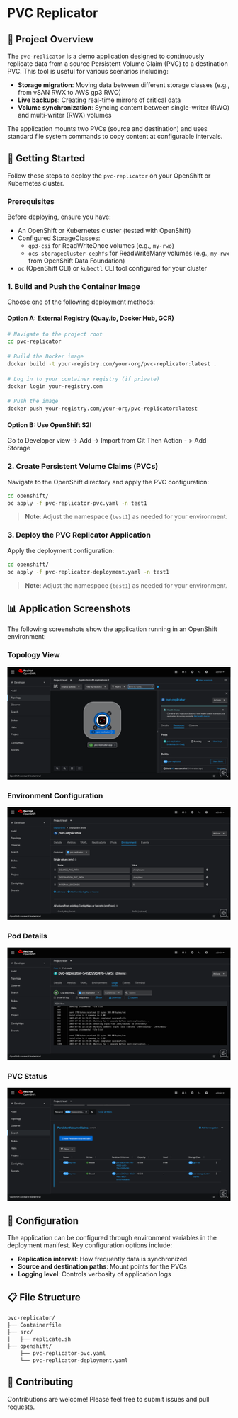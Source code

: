 # PVC Replicator

## 📝 Project Overview

The `pvc-replicator` is a demo application designed to continuously replicate data from a source Persistent Volume Claim (PVC) to a destination PVC. This tool is useful for various scenarios including:

- **Storage migration**: Moving data between different storage classes (e.g., from vSAN RWX to AWS gp3 RWO)
- **Live backups**: Creating real-time mirrors of critical data
- **Volume synchronization**: Syncing content between single-writer (RWO) and multi-writer (RWX) volumes

The application mounts two PVCs (source and destination) and uses standard file system commands to copy content at configurable intervals.

## 🚀 Getting Started

Follow these steps to deploy the `pvc-replicator` on your OpenShift or Kubernetes cluster.

### Prerequisites

Before deploying, ensure you have:

- An OpenShift or Kubernetes cluster (tested with OpenShift)
- Configured StorageClasses:
  - `gp3-csi` for ReadWriteOnce volumes (e.g., `my-rwo`)
  - `ocs-storagecluster-cephfs` for ReadWriteMany volumes (e.g., `my-rwx` from OpenShift Data Foundation)
- `oc` (OpenShift CLI) or `kubectl` CLI tool configured for your cluster

### 1. Build and Push the Container Image

Choose one of the following deployment methods:

#### Option A: External Registry (Quay.io, Docker Hub, GCR)

```bash
# Navigate to the project root
cd pvc-replicator

# Build the Docker image
docker build -t your-registry.com/your-org/pvc-replicator:latest .

# Log in to your container registry (if private)
docker login your-registry.com

# Push the image
docker push your-registry.com/your-org/pvc-replicator:latest
```

#### Option B: Use OpenShift S2I

Go to Developer view -> Add -> Import from Git
Then Action - > Add Storage 

### 2. Create Persistent Volume Claims (PVCs)

Navigate to the OpenShift directory and apply the PVC configuration:

```bash
cd openshift/
oc apply -f pvc-replicator-pvc.yaml -n test1
```

> **Note**: Adjust the namespace (`test1`) as needed for your environment.

### 3. Deploy the PVC Replicator Application

Apply the deployment configuration:

```bash
cd openshift/
oc apply -f pvc-replicator-deployment.yaml -n test1
```

> **Note**: Adjust the namespace (`test1`) as needed for your environment.

## 📊 Application Screenshots

The following screenshots show the application running in an OpenShift environment:

### Topology View
![Topology View](./doc/1.Topology.png)

### Environment Configuration
![Environment Configuration](./doc/2.Env.png)

### Pod Details
![Pod Details](./doc/3.pod.png)

### PVC Status
![PVC Status](./doc/4.pvc.png)

## 🔧 Configuration

The application can be configured through environment variables in the deployment manifest. Key configuration options include:

- **Replication interval**: How frequently data is synchronized
- **Source and destination paths**: Mount points for the PVCs
- **Logging level**: Controls verbosity of application logs

## 📋 File Structure

```
pvc-replicator/
├── Containerfile
├── src/
│   ├── replicate.sh
├── openshift/
    ├── pvc-replicator-pvc.yaml
    └── pvc-replicator-deployment.yaml

```

## 🤝 Contributing

Contributions are welcome! Please feel free to submit issues and pull requests.

